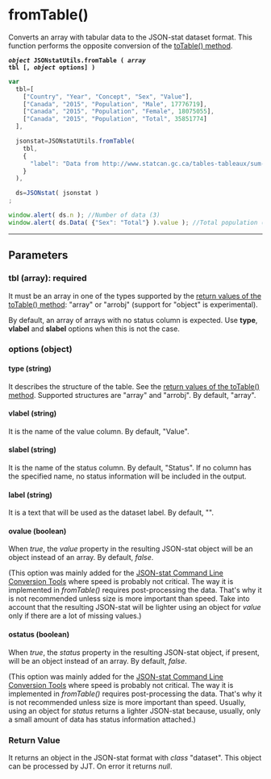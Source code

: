 # fromTable()

Converts an array with tabular data to the JSON-stat dataset format. This function performs the opposite conversion of the [toTable() method](https://github.com/badosa/JSON-stat/wiki/API-Reference#totable).

**<code><i>object</i> JSONstatUtils.fromTable ( <i>array</i> tbl [, <i>object</i> options] )
</code>**

```js
var
  tbl=[
    ["Country", "Year", "Concept", "Sex", "Value"],
    ["Canada", "2015", "Population", "Male", 17776719],
    ["Canada", "2015", "Population", "Female", 18075055],
    ["Canada", "2015", "Population", "Total", 35851774]
  ],

  jsonstat=JSONstatUtils.fromTable(
    tbl,
    {
      "label": "Data from http://www.statcan.gc.ca/tables-tableaux/sum-som/l01/cst01/demo10a-eng.htm"
    }
  ),

  ds=JSONstat( jsonstat )
;

window.alert( ds.n ); //Number of data (3)
window.alert( ds.Data( {"Sex": "Total"} ).value ); //Total population (35,851,774)
```

***

## Parameters

### tbl (array): required

It must be an array in one of the types supported by the [return values of the toTable() method](https://github.com/badosa/JSON-stat/wiki/API-Reference#return-value-6): "array" or "arrobj" (support for "object" is experimental).

By default, an array of arrays with no status column is expected. Use **type**, **vlabel** and **slabel** options when this is not the case.

### options (object)

#### type (string)

It describes the structure of the table. See the [return values of the toTable() method](https://github.com/badosa/JSON-stat/wiki/API-Reference#return-value-6). Supported structures are "array" and "arrobj". By default, "array".

#### vlabel (string)

It is the name of the value column. By default, "Value".

#### slabel (string)

It is the name of the status column. By default, "Status". If no column has the specified name, no status information will be included in the output.

#### label (string)

It is a text that will be used as the dataset label. By default, "".

#### ovalue (boolean)

When *true*, the *value* property in the resulting JSON-stat object will be an object instead of an array. By default, *false*.

(This option was mainly added for the [JSON-stat Command Line Conversion Tools](https://www.npmjs.com/package/jsonstat-conv) where speed is probably not critical. The way it is implemented in *fromTable()* requires post-processing the data. That's why it is not recommended unless size is more important than speed. Take into account that the resulting JSON-stat will be lighter using an object for *value* only if there are a lot of missing values.)

#### ostatus (boolean)

When *true*, the *status* property in the resulting JSON-stat object, if present, will be an object instead of an array. By default, *false*.

(This option was mainly added for the [JSON-stat Command Line Conversion Tools](https://www.npmjs.com/package/jsonstat-conv) where speed is probably not critical. The way it is implemented in *fromTable()* requires post-processing the data. That's why it is not recommended unless size is more important than speed. Usually, using an object for *status* returns a lighter JSON-stat because, usually, only a small amount of data has status information attached.)

### Return Value

It returns an object in the JSON-stat format with *class* "dataset". This object can be processed by JJT. On error it returns *null*.
